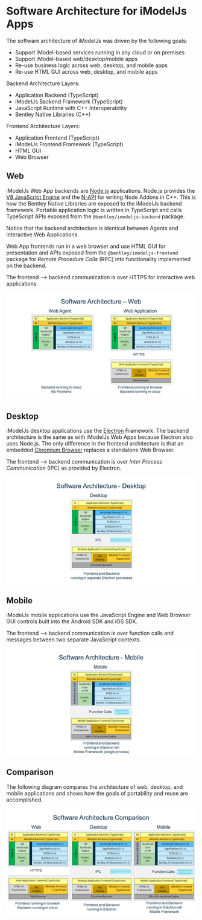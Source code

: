 # Software Architecture for iModelJs Apps

The software architecture of iModelJs was driven by the following goals:

- Support iModel-based services running in any cloud or on premises
- Support iModel-based web/desktop/mobile apps
- Re-use business logic across web, desktop, and mobile apps
- Re-use HTML GUI across web, desktop, and mobile apps

Backend Architecture Layers:

- Application Backend (TypeScript)
- iModelJs Backend Framework (TypeScript)
- JavaScript Runtime with C++ Interoperability
- Bentley Native Libraries (C++)

Frontend Architecture Layers:

- Application Frontend (TypeScript)
- iModelJs Frontend Framework (TypeScript)
- HTML GUI
- Web Browser

## Web

iModelJs Web App backends are [Node.js](http://www.nodejs.org) applications.
Node.js provides the [V8 JavaScript Engine](https://developers.google.com/v8/) and the [N-API](https://github.com/nodejs/abi-stable-node) for writing Node Addons in C++.
This is how the Bentley Native Libraries are exposed to the iModelJs backend framework.
Portable application logic is written in TypeScript and calls TypeScript APIs exposed from the `@bentley/imodeljs-backend` package.

Notice that the backend architecture is identical between Agents and interactive Web Applications.

Web App frontends run in a web browser and use HTML GUI for presentation and APIs exposed from the `@bentley/imodeljs-frontend` package for *Remote Procedure Calls* (RPC) into functionality implemented on the backend.

The frontend --> backend communication is over HTTPS for interactive web applications.

![SoftwareArchitecture-Web](./SoftwareArchitecture-Web.png)

## Desktop

iModelJs desktop applications use the [Electron](https://electronjs.org/) Framework.
The backend architecture is the same as with iModelJs Web Apps because Electron also uses Node.js.
The only difference in the frontend architecture is that an embedded [Chromium Browser](https://www.chromium.org/Home) replaces a standalone Web Browser.

The frontend --> backend communication is over *Inter Process Communication* (IPC) as provided by Electron.

![SoftwareArchitecture-Desktop](./SoftwareArchitecture-Desktop.png)

## Mobile

iModelJs mobile applications use the JavaScript Engine and Web Browser GUI controls built into the Android SDK and iOS SDK.

The frontend --> backend communication is over function calls and messages between two separate JavaScript contexts.

![SoftwareArchitecture-Mobile](./SoftwareArchitecture-Mobile.png)

## Comparison

The following diagram compares the architecture of web, desktop, and mobile applications and shows how the goals of portability and reuse are accomplished.

![SoftwareArchitecture-Comparison](./SoftwareArchitecture-Comparison.png)
